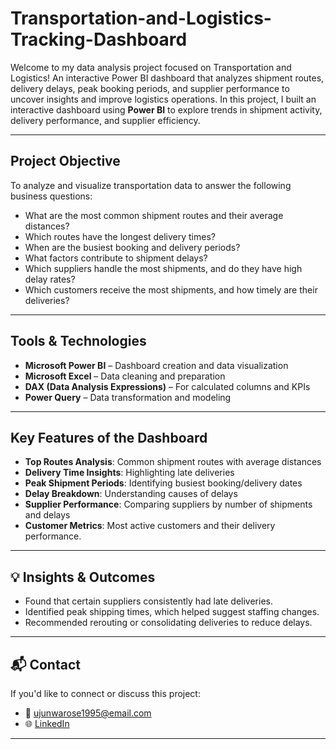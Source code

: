 # Transportation-and-Logistics-Tracking-Dashboard
Welcome to my data analysis project focused on Transportation and Logistics! 
An interactive Power BI dashboard that analyzes shipment routes, delivery delays, peak booking periods, and supplier performance to uncover insights and improve logistics operations. 
In this project, I built an interactive dashboard using **Power BI** to explore trends in shipment activity, delivery performance, and supplier efficiency.

---

##  Project Objective

To analyze and visualize transportation data to answer the following business questions:
- What are the most common shipment routes and their average distances?
- Which routes have the longest delivery times?
- When are the busiest booking and delivery periods?
- What factors contribute to shipment delays?
- Which suppliers handle the most shipments, and do they have high delay rates?
- Which customers receive the most shipments, and how timely are their deliveries?

---

##  Tools & Technologies

- **Microsoft Power BI** – Dashboard creation and data visualization  
- **Microsoft Excel** – Data cleaning and preparation  
- **DAX (Data Analysis Expressions)** – For calculated columns and KPIs  
- **Power Query** – Data transformation and modeling

---

##  Key Features of the Dashboard

- **Top Routes Analysis**: Common shipment routes with average distances
- **Delivery Time Insights**: Highlighting late deliveries
- **Peak Shipment Periods**: Identifying busiest booking/delivery dates
- **Delay Breakdown**: Understanding causes of delays
- **Supplier Performance**: Comparing suppliers by number of shipments and delays
- **Customer Metrics**: Most active customers and their delivery performance.
  


---

## 💡 Insights & Outcomes

- Found that certain suppliers consistently had late deliveries.
- Identified peak shipping times, which helped suggest staffing changes.
- Recommended rerouting or consolidating deliveries to reduce delays.

---

## 📬 Contact

If you'd like to connect or discuss this project:
- 📧 ujunwarose1995@email.com
- 🌐 [LinkedIn](https://www.linkedin.com/in/eyamaryroseujunwa)

---

